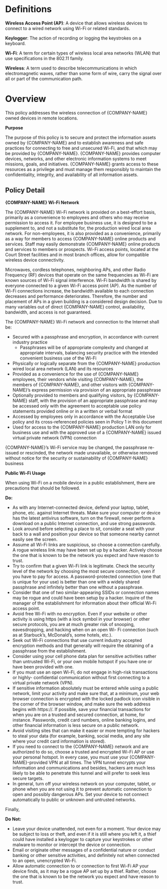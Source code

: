 # **Definitions**

**Wireless Access Point (AP)**: A device that allows wireless devices to connect to a wired network using Wi-Fi or related standards.

**Keylogger**: The action of recording or logging the keystrokes on a keyboard.

**Wi-Fi**: A term for certain types of wireless local area networks (WLAN) that use specifications in the 802.11 family.

**Wireless**: A term used to describe telecommunications in which electromagnetic waves, rather than some form of wire, carry the signal over all or part of the communication path.

# **Overview**

This policy addresses the wireless connection of {COMPANY-NAME} owned devices in remote locations.

**Purpose**

The purpose of this policy is to secure and protect the information assets owned by {COMPANY-NAME} and to establish awareness and safe practices for connecting to free and unsecured Wi-Fi, and that which may be provided by {COMPANY-NAME}. {COMPANY-NAME} provides computer devices, networks, and other electronic information systems to meet missions, goals, and initiatives. {COMPANY-NAME} grants access to these resources as a privilege and must manage them responsibly to maintain the confidentiality, integrity, and availability of all information assets.

## **Policy Detail**

**{COMPANY-NAME} Wi-Fi Network**

The {COMPANY-NAME} Wi-Fi network is provided on a best-effort basis, primarily as a convenience to employees and others who may receive permission to access it. For employee business use, it is designed to be a supplement to, and not a substitute for, the production wired local area network. For non-employees, it is also provided as a convenience, primarily as a way for members to access {COMPANY-NAME} online products and services. Staff may easily demonstrate {COMPANY-NAME} online products and services to members or prospects. Wi-Fi access points, located at the Court Street facilities and in most branch offices, allow for compatible wireless device connectivity.

Microwaves, cordless telephones, neighboring APs, and other Radio Frequency (RF) devices that operate on the same frequencies as Wi-Fi are known sources of Wi-Fi signal interference. Wi-Fi bandwidth is shared by everyone connected to a given Wi-Fi access point (AP). As the number of Wi-Fi connections increase, the bandwidth available to each connection decreases and performance deteriorates. Therefore, the number and placement of APs in a given building is a considered design decision. Due to many variables out of direct {COMPANY-NAME} control, availability, bandwidth, and access is not guaranteed.

The {COMPANY-NAME} Wi-Fi network and connection to the Internet shall be:

- Secured with a passphrase and encryption, in accordance with current industry practice
  - Passphrases will be of appropriate complexity and changed at appropriate intervals, balancing security practice with the intended convenient business use of the Wi-Fi
- Physically or logically separate from the {COMPANY-NAME} production wired local area network (LAN) and its resources
- Provided as a convenience for the use of {COMPANY-NAME} employees, their vendors while visiting {COMPANY-NAME}, the members of {COMPANY-NAME}, and other visitors with {COMPANY-NAME}’s express permission via provision of an appropriate passphrase
- Optionally provided to members and qualifying visitors, by {COMPANY-NAME} staff, with the provision of an appropriate passphrase and may be accessed only with the agreement to acceptable use policy statements provided online or in a written or verbal format
- Accessed by employees only in accordance with the Acceptable Use policy and its cross-referenced policies seen in Policy 1 in this document
- Used for access to the {COMPANY-NAME} production LAN only for business use and with the approved use of a {COMPANY-NAME} issued virtual private network (VPN) connection

{COMPANY-NAME}’s Wi-Fi service may be changed, the passphrase re-issued or rescinded, the network made unavailable, or otherwise removed without notice for the security or sustainability of {COMPANY-NAME} business

**Public Wi-Fi Usage**

When using Wi-Fi on a mobile device in a public establishment, there are precautions that should be followed.

**Do:**

- As with any Internet-connected device, defend your laptop, tablet, phone, etc. against Internet threats. Make sure your computer or device has the latest antivirus software, turn on the firewall, never perform a download on a public Internet connection, and use strong passwords.
- Look around before selecting a place to sit, consider a seat with your back to a wall and position your device so that someone nearby cannot easily see the screen.
- Assume all Wi-Fi links are suspicious, so choose a connection carefully. A rogue wireless link may have been set up by a hacker. Actively choose the one that is known to be the network you expect and have reason to trust.
- Try to confirm that a given Wi-Fi link is legitimate. Check the security level of the network by choosing the most secure connection, even if you have to pay for access. A password-protected connection (one that is unique for your use) is better than one with a widely shared passphrase and infinitely better than one without a passphrase.
- Consider that one of two similar-appearing SSIDs or connection names may be rogue and could have been setup by a hacker. Inquire of the manager of the establishment for information about their official Wi-Fi access point.
- Avoid free Wi-Fi with no encryption. Even if your website or other activity is using https (with a lock symbol in your browser) or other secure protocols, you are at much greater risk of snooping, eavesdropping, and hacking when on an open Wi- Fi connection (such as at Starbuck’s, McDonald’s, some hotels, etc.).
- Seek out Wi-Fi connections that use current industry accepted encryption methods and that generally will require the obtaining of a passphrase from the establishment.
- Consider using your cell phone data plan for sensitive activities rather than untrusted Wi-Fi, or your own mobile hotspot if you have one or have been provided with one.
- If you must use an open Wi-Fi, do not engage in high-risk transactions or highly- confidential communication without first connecting to a virtual private network (VPN).
- If sensitive information absolutely must be entered while using a public network, limit your activity and make sure that, at a minimum, your web browser connection is encrypted with the locked padlock icon visible in the corner of the browser window, and make sure the web address begins with https://. If possible, save your financial transactions for when you are on a trusted and secured connection, at home, for instance. Passwords, credit card numbers, online banking logins, and other financial information is less secure on a public network.
- Avoid visiting sites that can make it easier or more tempting for hackers to steal your data (for example, banking, social media, and any site where your credit card information is stored).
- If you need to connect to the {COMPANY-NAME} network and are authorized to do so, choose a trusted and encrypted Wi-Fi AP or use your personal hotspot. In every case, you must use your {COMPANY-NAME}-provided VPN at all times. The VPN tunnel encrypts your information and communications and besides, hackers are much less likely to be able to penetrate this tunnel and will prefer to seek less secure targets.
- In general, turn off your wireless network on your computer, tablet, or phone when you are not using it to prevent automatic connection to open and possibly dangerous APs. Set your device to not connect automatically to public or unknown and untrusted networks.

Finally,

**Do Not:**

- Leave your device unattended, not even for a moment. Your device may be subject to loss or theft, and even if it is still where you left it, a thief could have installed a keylogger to capture your keystrokes or other malware to monitor or intercept the device or connection.
- Email or originate other messages of a confidential nature or conduct banking or other sensitive activities, and definitely not when connected to an open, unencrypted Wi-Fi.
- Allow automatic connection to or connection to first Wi-Fi AP your device finds, as it may be a rogue AP set up by a thief. Rather, choose the one that is known to be the network you expect and have reason to trust.